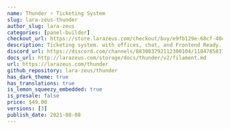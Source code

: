 ```yaml
---
name: Thunder ⚡️ Ticketing System
slug: lara-zeus-thunder
author_slug: lara-zeus
categories: [panel-builder]
checkout_url: https://store.larazeus.com/checkout/buy/e9fb129e-68cf-40eb-b3ab-c2878b6943cd?embed=1&media=0&logo=0&desc=0
description: Ticketing system. with offices, chat, and Frontend Ready.
discord_url: https://discord.com/channels/883083792112300104/1184785837335007322
docs_url: http://larazeus.com/storage/docs/thunder/v2/filament.md
url: https://larazeus.com/thunder
github_repository: lara-zeus/thunder
has_dark_theme: true
has_translations: true
is_lemon_squeezy_embedded: true
is_presale: false
price: $49.00
versions: [3]
publish_date: 2021-08-08
---
```

